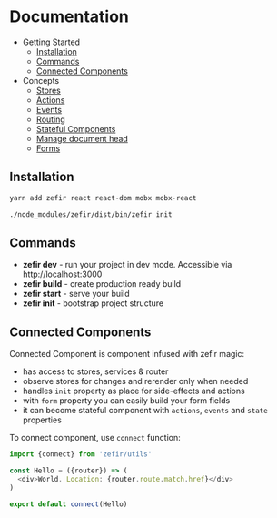 # Documentation

- Getting Started
  - [Installation](#installation)
  - [Commands](#commands)
  - [Connected Components](#connected-components)
- Concepts
  - [Stores](/docs/stores.md)
  - [Actions](/docs/actions.md)
  - [Events](/docs/events.md)
  - [Routing](/docs/routing.md)
  - [Stateful Components](/docs/stateful-components.md)
  - [Manage document head](/docs/manage-document-head.md)
  - [Forms](/docs/forms.md)
  
## Installation

```sh
yarn add zefir react react-dom mobx mobx-react
```

```sh
./node_modules/zefir/dist/bin/zefir init
```

## Commands

* **zefir dev** - run your project in dev mode. Accessible via http://localhost:3000
* **zefir build** - create production ready build
* **zefir start** - serve your build 
* **zefir init** - bootstrap project structure

## Connected Components

Connected Component is component infused with zefir magic:

* has access to stores, services & router
* observe stores for changes and rerender only when needed
* handles `init` property as place for side-effects and actions
* with `form` property you can easily build your form fields
* it can become stateful component with `actions`, `events` and `state` properties

To connect component, use `connect` function:

```js
import {connect} from 'zefir/utils'

const Hello = ({router}) => (
  <div>World. Location: {router.route.match.href}</div>
)

export default connect(Hello)
```



